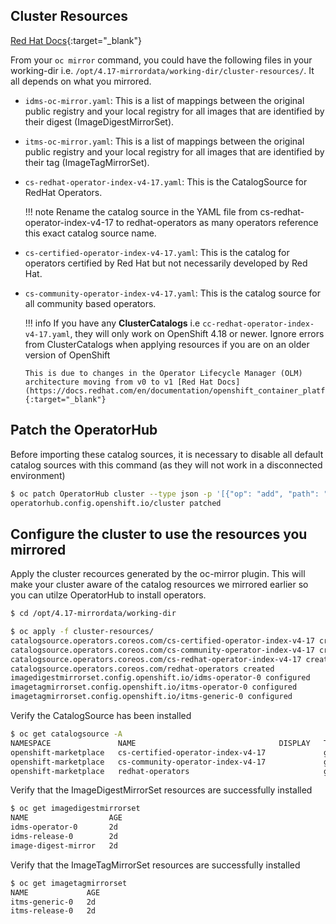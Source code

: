## Cluster Resources

[Red Hat Docs](https://docs.redhat.com/en/documentation/openshift_container_platform/4.17/html/disconnected_environments/mirroring-in-disconnected-environments#oc-mirror-updating-cluster-manifests-v2_about-installing-oc-mirror-v2){:target="_blank"}

From your `oc mirror` command, you could have the following files in your working-dir i.e. `/opt/4.17-mirrordata/working-dir/cluster-resources/`. It all depends on what you mirrored.

  - `idms-oc-mirror.yaml`: This is a list of mappings between the original public registry and your local registry for all images that are identified by their digest (ImageDigestMirrorSet).
  - `itms-oc-mirror.yaml`: This is a list of mappings between the original public registry and your local registry for all images that are identified by their tag (ImageTagMirrorSet).
  - `cs-redhat-operator-index-v4-17.yaml`: This is the CatalogSource for RedHat Operators. 
      
    !!! note
        Rename the catalog source in the YAML file from cs-redhat-operator-index-v4-17 to redhat-operators as many operators reference this exact catalog source name.
  
  - `cs-certified-operator-index-v4-17.yaml`: This is the catalog for operators certified by Red Hat but not necessarily developed by Red Hat.
  - `cs-community-operator-index-v4-17.yaml`: This is the catalog source for all community based operators.

    !!! info
        If you have any **ClusterCatalogs** i.e `cc-redhat-operator-index-v4-17.yaml`, they will only work on OpenShift 4.18 or newer. Ignore errors from ClusterCatalogs when applying resources if you are on an older version of OpenShift

        This is due to changes in the Operator Lifecycle Manager (OLM) architecture moving from v0 to v1 [Red Hat Docs](https://docs.redhat.com/en/documentation/openshift_container_platform/4.18/html/extensions/catalogs){:target="_blank"}

## Patch the OperatorHub
Before importing these catalog sources, it is necessary to disable all default catalog sources with this command (as they will not work in a disconnected environment)
```bash
$ oc patch OperatorHub cluster --type json -p '[{"op": "add", "path": "/spec/disableAllDefaultSources", "value": true}]'
operatorhub.config.openshift.io/cluster patched
```

## Configure the cluster to use the resources you mirrored
Apply the cluster recources generated by the oc-mirror plugin. This will make your cluster aware of the catalog resources we mirrored earlier so you can utilze OperatorHub to install operators.
```bash
$ cd /opt/4.17-mirrordata/working-dir

$ oc apply -f cluster-resources/
catalogsource.operators.coreos.com/cs-certified-operator-index-v4-17 created
catalogsource.operators.coreos.com/cs-community-operator-index-v4-17 created
catalogsource.operators.coreos.com/cs-redhat-operator-index-v4-17 created
catalogsource.operators.coreos.com/redhat-operators created
imagedigestmirrorset.config.openshift.io/idms-operator-0 configured
imagetagmirrorset.config.openshift.io/itms-operator-0 configured
imagetagmirrorset.config.openshift.io/itms-generic-0 configured
```

Verify the CatalogSource has been installed
```bash
$ oc get catalogsource -A
NAMESPACE               NAME                                DISPLAY   TYPE   PUBLISHER   AGE
openshift-marketplace   cs-certified-operator-index-v4-17             grpc               2d
openshift-marketplace   cs-community-operator-index-v4-17             grpc               2d
openshift-marketplace   redhat-operators                              grpc               2d
```

Verify that the ImageDigestMirrorSet resources are successfully installed
```bash
$ oc get imagedigestmirrorset
NAME                  AGE
idms-operator-0       2d
idms-release-0        2d
image-digest-mirror   2d
```

Verify that the ImageTagMirrorSet resources are successfully installed
```bash
$ oc get imagetagmirrorset
NAME             AGE
itms-generic-0   2d
itms-release-0   2d
```
